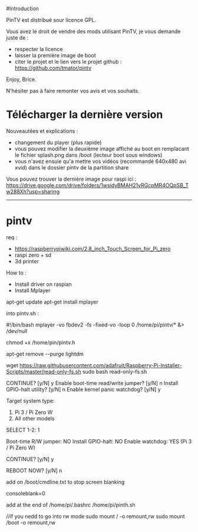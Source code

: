 #Introduction

PinTV est distribué sour licence GPL.

Vous avez le droit de vendre des mods utilisant PinTV, je vous demande juste de :
- respecter la licence
- laisser la première image de boot
- citer le projet et le lien vers le projet github : https://github.com/tmator/pintv


Enjoy,
Brice.

N'hésiter pas à faire remonter vos avis et vos souhaits.

# Télécharger la dernière version

Nouveautées et explications :
- changement du player (plus rapide)
- vous pouvez modifier la deuxième image affiché au boot en remplacant le fichier splash.png dans /boot (lecteur boot sous windows)
- vous n'avez ensuie qu'a mettre vos vidéos (recommandé 640x480 avi xvid) dans le dossier pintv de la partition share

Vous pouvez trouver la dernière image pour raspi ici : https://drive.google.com/drive/folders/1wsidyBMAH21yRGcpMR4OQpSB_Tw288Xh?usp=sharing

-----------------------------------------------------------------------

# pintv

req :
- https://raspberrypiwiki.com/2.8_inch_Touch_Screen_for_Pi_zero
- raspi zero + sd
- 3d printer

How to :
- Install driver on raspian 
- Install Mplayer

apt-get update
apt-get install mplayer

into pintv.sh :

#!/bin/bash
mplayer -vo fbdev2 -fs -fixed-vo -loop 0 /home/pi/pintv/* &> /dev/null


chmod +x /home/pin/pintv.h

apt-get remove --purge lightdm

wget https://raw.githubusercontent.com/adafruit/Raspberry-Pi-Installer-Scripts/master/read-only-fs.sh
sudo bash read-only-fs.sh

CONTINUE? [y/N] y
Enable boot-time read/write jumper? [y/N] n
Install GPIO-halt utility? [y/N] n
Enable kernel panic watchdog? [y/N] y

Target system type:
1. Pi 3 / Pi Zero W
2. All other models

SELECT 1-2: 1

Boot-time R/W jumper: NO
Install GPIO-halt: NO
Enable watchdog: YES (Pi 3 / Pi Zero W)

CONTINUE? [y/N] y


REBOOT NOW? [y/N] n

add on /boot/cmdline.txt to stop screen blanking

consoleblank=0

add at the end of /home/pi/.bashrc
/home/pi/pinth.sh

//if you nedd to go into rw mode
sudo mount / -o remount,rw
sudo mount /boot -o remount,rw  

